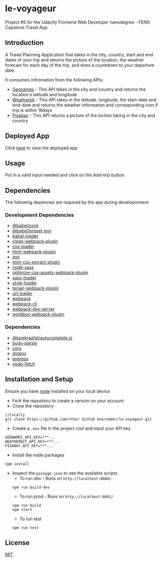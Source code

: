 # le-voyageur
Project #5 for the Udacity Frontend Web Developer nanodegree - FEND Capstone Travel App
## Introduction
A Travel Planning Application that takes in the city, country, start and end dates of your trip and returns the picture of the location, the weather forecast for each day of the trip, and does a countdown to your departure date.

It consumes infromation from the following APIs:
* [Geonames](http://www.geonames.org/) - This API takes in the city and country and returns the location's latitude and longitude
* [Weatherbit](https://www.weatherbit.io/) - This API takes in the latitude, longitude, the start-date and end-date and returns the weather information and corresponding icon if trip is within 16days
* [Pixabay](https://pixabay.com/) - This API returns a picture of the loction taking in the city and country
## Deployed App
Click [here](https://le-voyageur.herokuapp.com/) to view the deployed app
## Usage
Put in a valid input needed and click on the Add-trip button.
## Dependencies
The following depencies are required by the app during developmment
### Development Dependencies
* [@babel/core](https://www.npmjs.com/package/@babel/core)
* [@babel/preset-env](https://www.npmjs.com/package/@babel/core)
* [babel-loader](https://www.npmjs.com/package/@babel/core)
* [clean-webpack-plugin](https://www.npmjs.com/package/clean-webpack-plugin)
* [css-loader](https://www.npmjs.com/package/css-loader)
* [html-webpack-plugin](https://www.npmjs.com/package/html-webpack-plugin)
* [jest](https://jestjs.io/)
* [mini-css-extract-plugin](https://www.npmjs.com/package/mini-css-extract-plugin)
* [node-sass](https://www.npmjs.com/package/node-sass)
* [optimize-css-assets-webpack-plugin](https://www.npmjs.com/package/optimize-css-assets-webpack-plugin)
* [sass-loader](https://www.npmjs.com/package/sass-loader)
* [style-loader](https://www.npmjs.com/package/style-loader)
* [terser-webpack-plugin](https://www.npmjs.com/package/terser-webpack-plugin)
* [url-loader](https://www.npmjs.com/package/url-loader)
* [webpack](https://www.npmjs.com/package/webpack)
* [webpack-cli](https://www.npmjs.com/package/webpack-cli)
* [webpack-dev-server](https://www.npmjs.com/package/webpack-dev-server)
* [workbox-webpack-plugin](https://www.npmjs.com/package/workbox-webpack-plugin)
### Dependencies
* [@tarekraafat/autocomplete.js](https://tarekraafat.github.io/autoComplete.js/#/)
* [body-parser](https://www.npmjs.com/package/body-parser)
* [cors](https://www.npmjs.com/package/cors)
* [dotenv](https://www.npmjs.com/package/dotenv)
* [express](https://expressjs.com/)
* [node-fetch](https://www.npmjs.com/package/node-fetch)

## Installation and Setup
Ensure you have [node](https://nodejs.org/en/) installed on your local device

* Fork the repository to create a version on your account
* Clone the repository 
```
//locally
git clone https://github.com/<Your Github Username>/le-voyageur.git
```
* Create a `.env` file in the project root and input your API key
```
GEONAMES_API_KEY=***...
WEATHERBIT_API_KEY=***...
PIXABAY_API_KEY=***...
```
* Install the node packages
```
npm install
```
* Inspect the `package.json` to see the available scripts
  * To run dev - Runs on `http://localhost:8080/` 
  ```
  npm run build-dev
  ```
  * To run prod - Runs on `http://localhost:8081/`
  ```
  npm run build
  npm start
  ```
  * To run test 
  ```
  npm run test
  ````
## License
[MIT](https://choosealicense.com/licenses/mit/)

